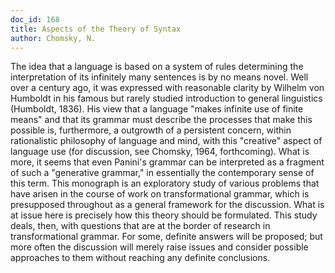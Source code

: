 ```yaml
---
doc_id: 168
title: Aspects of the Theory of Syntax
author: Chomsky, N.
---
```


The idea that a language is based on a system of rules determining
the interpretation of its infinitely many sentences is by
no means novel.  Well over a century ago, it was expressed with 
reasonable clarity by Wilhelm von Humboldt in his famous but
rarely studied introduction to general linguistics (Humboldt,
1836).  His view that a language "makes infinite use of finite
means" and that its grammar must describe the processes that
make this possible is, furthermore, a outgrowth of a persistent
concern, within rationalistic philosophy of language and mind,
with this "creative" aspect of language use (for discussion, see
Chomsky, 1964, forthcoming).  What is more, it seems that even
Panini's grammar can be interpreted as a fragment of such a
"generative grammar," in essentially the contemporary sense of
this term.
  This monograph is an exploratory study of various problems
that have arisen in the course of work on transformational grammar,
which is presupposed throughout as a general framework for the
discussion.  What is at issue here is precisely how this
theory should be formulated.  This study deals, then, with
questions that are at the border of research in transformational
grammar.  For some, definite answers will be proposed; but more
often the discussion will merely raise issues and consider possible
approaches to them without reaching any definite conclusions.